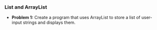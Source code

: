 ### List and ArrayList

- **Problem 1:** Create a program that uses ArrayList to store a list of user-input strings and displays them.